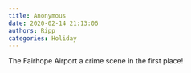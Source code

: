 ```yaml
---
title: Anonymous
date: 2020-02-14 21:13:06
authors: Ripp
categories: Holiday
---
```


 The Fairhope Airport  a crime scene in the first place!